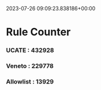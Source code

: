 2023-07-26 09:09:23.838186+00:00
# Rule Counter 
 ### UCATE : 432928

 ### Veneto : 229778

 ### Allowlist : 13929